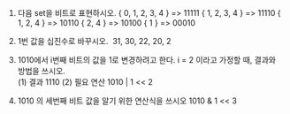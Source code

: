 1. 다음 set을 비트로 표현하시오.
{ 0, 1, 2, 3, 4 } => 11111
{ 1, 2, 3, 4 } => 11110
{ 1, 2, 4 } => 10110
{ 2, 4 } => 10100
{ 1 } => 00010

2. 1번 값을 십진수로 바꾸시오. 
   31, 30, 22, 20, 2
4. 1010에서 i번째 비트의 값을 1로 변경하려고 한다. i = 2 이라고 가정할 때, 결과와 방법을 쓰시오.  
  (1) 결과  1110
  (2) 필요 연산  1010 | 1 << 2
4. 1010 의 세번째 비트 값을 알기 위한 연산식을 쓰시오
  1010  & 1 << 3
